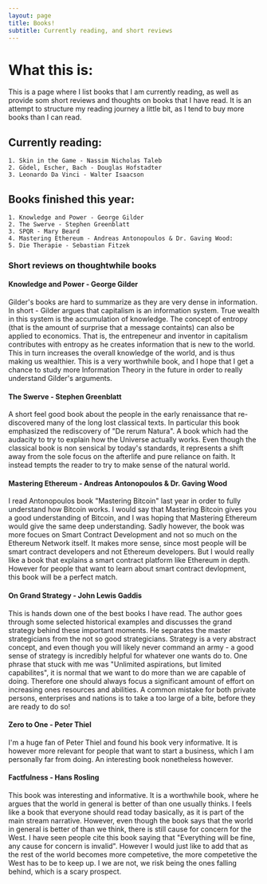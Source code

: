 ```yaml
---
layout: page
title: Books! 
subtitle: Currently reading, and short reviews 
---
```


# What this is:
This is a page where I list books that I am currently reading, as well as provide som short reviews and thoughts on books that I have read. It is an attempt to structure my reading journey a little bit, as I tend to buy more books than I can read.


## Currently reading:
    1. Skin in the Game - Nassim Nicholas Taleb
    2. Gödel, Escher, Bach - Douglas Hofstadter
    3. Leonardo Da Vinci - Walter Isaacson


## Books finished this year:
    1. Knowledge and Power - George Gilder
    2. The Swerve - Stephen Greenblatt
    3. SPQR - Mary Beard
    4. Mastering Ethereum - Andreas Antonopoulos & Dr. Gaving Wood:
    5. Die Therapie - Sebastian Fitzek

### Short reviews on thoughtwhile books

#### Knowledge and Power - George Gilder
Gilder's books are hard to summarize as they are very dense in information. In short - Gilder argues that capitalism is an information system. True wealth in this system is the accumulation of knowledge. The concept of entropy (that is the amount of surprise that a message containts) can also be applied to economics. That is, the entrepeneur and inventor in capitalism contributes with entropy as he creates information that is new to the world. This in turn increases the overall knowledge of the world, and is thus making us wealthier. This is a very worthwhile book, and I hope that I get a chance to study more Information Theory in the future in order to really understand Gilder's arguments.
#### The Swerve - Stephen Greenblatt
A short feel good book about the people in the early renaissance that re-discovered many of the long lost classical texts. In particular this book emphasized the rediscovery of "De rerum Natura". A book which had the audacity to try to explain how the Universe actually works. Even though the classical book is non sensical by today's standards, it represents a shift away from the sole focus on the afterlife and pure reliance on faith. It instead tempts the reader to try to make sense of the natural world.
#### Mastering Ethereum - Andreas Antonopoulos & Dr. Gaving Wood
I read Antonopoulos book "Mastering Bitcoin" last year in order to fully understand how Bitcoin works. I would say that Mastering Bitcoin gives you a good understanding of Bitcoin, and I was hoping that Mastering Ethereum would give the same deep understanding. Sadly however, the book was more focues on Smart Contract Development and not so much on the Ethereum Network itself. It makes more sense, since most people will be smart contract developers and not Ethereum developers. But I would really like a book that explains a smart contract platform like Ethereum in depth. However for people that want to learn about smart contract devlopment, this book will be a perfect match.
#### On Grand Strategy - John Lewis Gaddis
This is hands down one of the best books I have read. The author goes through some selected historical examples and discusses the grand strategy behind these important moments. He separates the master strategicians from the not so good strategicians. Strategy is a very abstract concept, and even though you will likely never command an army - a good sense of strategy is incredibly helpful for whatever one wants do to. One phrase that stuck with me was "Unlimited aspirations, but limited capabilites", it is normal that we want to do more than we are capable of doing. Therefore one should always focus a significant amount of effort on increasing ones resources and abilities. A common mistake for both private persons, enterprises and nations is to take a too large of a bite, before they are ready to do so!
#### Zero to One - Peter Thiel
I'm a huge fan of Peter Thiel and found his book very informative. It is however more relevant for people that want to start a business, which I am personally far from doing. An interesting book nonetheless however.
#### Factfulness - Hans Rosling
This book was interesting and informative. It is a worthwhile book, where he argues that the world in general is better of than one usually thinks. I feels like a book that everyone should read today basically, as it is part of the main stream narrative. However, even though the book says that the world in general is better of than we think, there is still cause for concern for the West. I have seen people cite this book saying that "Everything will be fine, any cause for concern is invalid". However I would just like to add that as the rest of the world becomes more competetive, the more competetive the West has to be to keep up. I we are not, we risk being the ones falling behind, which is a scary prospect.